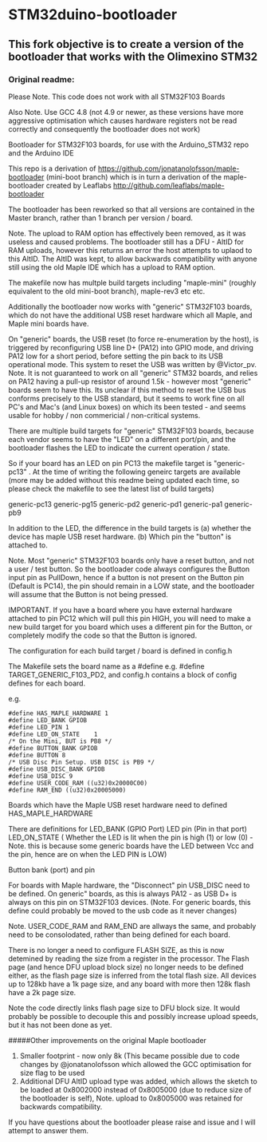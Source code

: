 # STM32duino-bootloader
## This fork objective is to create a version of the bootloader that works with the Olimexino STM32
### Original readme:
Please Note. This code does not work with all STM32F103 Boards

Also Note. Use GCC 4.8 (not 4.9 or newer, as these versions have more aggressive optimisation which causes hardware registers not be read correctly and consequently the bootloader does not work)


Bootloader for STM32F103 boards, for use with the Arduino_STM32 repo and the Arduino IDE

This repo is a derivation of  https://github.com/jonatanolofsson/maple-bootloader (mini-boot branch) which is in turn a derivation of the maple-bootloader created by Leaflabs http://github.com/leaflabs/maple-bootloader

The bootloader has been reworked so that all versions are contained in the Master branch, rather than 1 branch per version / board.

Note. 
The upload to RAM option has effectively been removed, as it was useless and caused problems.
The bootloader still has a DFU - AltID for RAM uploads, however this returns an error the host attempts to uplaod to this AltID. The AltID was kept, to allow backwards compatibility with anyone still using the old Maple IDE which has a upload to RAM option.

The makefile now has multple build targets including "maple-mini" (roughly equivalent to the old mini-boot branch), maple-rev3 etc etc.

Additionally the bootloader now works with "generic" STM32F103 boards, which do not have the additional USB reset hardware which all Maple, and Maple mini boards have.

On "generic" boards, the USB reset (to force re-enumeration by the host), is triggered by reconfiguring USB line D+ (PA12) into GPIO mode, and driving PA12 low for a short period, before setting the pin back to its USB operational mode.
This system to reset the USB was written by @Victor_pv. 
Note. It is not guaranteed to work on all "generic" STM32 boards, and relies on PA12 having a pull-up resistor of around 1.5k - however most "generic" boards seem to have this. 
Its unclear if this method to reset the USB bus conforms precisely to the USB standard, but it seems to work fine on all PC's and Mac's (and Linux boxes) on which its been tested - and seems usable for hobby / non commericial / non-critical systems.


There are multiple build targets for "generic" STM32F103 boards, because each vendor seems to have the "LED" on a different port/pin, and the bootloader flashes the LED to indicate the current operation / state.

So if your board has an LED on pin PC13 the makefile target is "generic-pc13" . At the time of writing the following geneirc targets are available (more may be added without this readme being updated each time, so please check the makefile to see the latest list of build targets)

generic-pc13
generic-pg15
generic-pd2
generic-pd1
generic-pa1
generic-pb9

In addition to the LED, the difference in the build targets is 
(a) whether the device has maple USB reset hardware.
(b) Which pin the "button" is attached to.

Note. Most "generic" STM32F103 boards only have a reset button, and not a user / test button. So the bootloader code always configures the Button input pin as PullDown,  hence if a button is not present on the Button pin (Default is PC14), the pin should remain in a LOW state, and the bootloader will assume that the Button is not being pressed.

IMPORTANT.
If you have a board where you have external hardware attached to pin PC12 which will pull this pin HIGH, you will need to make a new build target for you board which uses a different pin for the Button, or completely modify the code so that the Button is ignored.

The configuration for each build target / board is defined in config.h 

The Makefile sets the board name as a #define e.g. #define TARGET_GENERIC_F103_PD2, and config.h contains a block of config defines for each board.

e.g.

```
#define HAS_MAPLE_HARDWARE 1
#define LED_BANK GPIOB
#define LED_PIN 1
#define LED_ON_STATE	1	
/* On the Mini, BUT is PB8 */
#define BUTTON_BANK GPIOB
#define BUTTON 8
/* USB Disc Pin Setup. USB DISC is PB9 */
#define USB_DISC_BANK GPIOB
#define USB_DISC 9
#define USER_CODE_RAM ((u32)0x20000C00)
#define RAM_END ((u32)0x20005000)
```

Boards which have the Maple USB reset hardware need to defined HAS_MAPLE_HARDWARE

There are definitions for LED_BANK (GPIO Port)
LED pin (Pin in that port)
LED_ON_STATE ( Whether the LED is lit when the pin is high (1) or low (0) - Note. this is because some generic boards have the LED between Vcc and the pin, hence are on when the LED PIN is LOW)

Button bank (port) and pin

For boards with Maple hardware, the "Disconnect" pin USB_DISC need to be defined.
On generic" boards, as this is always PA12 - as USB D+ is always on this pin on STM32F103 devices.
(Note. For generic boards, this define could probably be moved to the usb code as it never changes)

Note.
USER_CODE_RAM and RAM_END are allways the same, and probably need to be consolodated, rather than being defined for each board.

There is no longer a need to configure FLASH SIZE, as this is now detemined by reading the size from a register in the processor.
The Flash page (and hence DFU upload block size) no longer needs to be defined either, as the flash page size is inferred from the total flash size. All devices up to 128kb have a 1k page size, and any board with more then 128k flash have a 2k page size.

Note the code directly links flash page size to DFU block size. It would probably be possible to decouple this and possibly increase upload speeds, but it has not been done as yet.


#####Other improvements on the original Maple bootloader

1. Smaller footprint - now only 8k (This became possible due to code changes by @jonatanolofsson which allowed the GCC optimisation for size flag to be used
2. Additional DFU AltID upload type was added, which allows the sketch to be loaded at 0x8002000 instead of 0x8005000 (due to reduce size of the bootloader is self), 
Note. upload to 0x8005000 was retained for backwards compatibility.


If you have questions about the bootloader please raise and issue and I will attempt to answer them.




